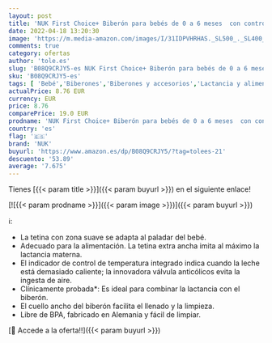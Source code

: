 ```yaml
---
layout: post
title: 'NUK First Choice+ Biberón para bebés de 0 a 6 meses  con control de temperatura  botella de 300 ml con válvula anticólicos  sin BPA  tetina de silicona  color rosa'
date: 2022-04-18 13:20:30
image: 'https://m.media-amazon.com/images/I/31IDPVHRHAS._SL500_._SL400_.jpg'
comments: true
category: ofertas
author: 'tole.es'
slug: 'B08Q9CRJY5-es NUK First Choice+ Biberón para bebés de 0 a 6 meses con...'
sku: 'B08Q9CRJY5-es'
tags: [ 'Bebé','Biberones','Biberones y accesorios','Lactancia y alimentación','bebés','biberón','nuk','🇪🇸', ]
actualPrice: 8.76 EUR
currency: EUR
price: 8.76
comparePrice: 19.0 EUR
prodname: 'NUK First Choice+ Biberón para bebés de 0 a 6 meses  con control de temperatura  botella de 300 ml con válvula anticólicos  sin BPA  tetina de silicona  color rosa'
country: 'es'
flag: '🇪🇸'
brand: 'NUK'
buyurl: 'https://www.amazon.es/dp/B08Q9CRJY5/?tag=tolees-21'
descuento: '53.89'
average: '7.675'
---
```


Tienes [{{< param title >}}]({{< param buyurl >}}) en el siguiente enlace!

[![{{< param prodname >}}]({{< param image >}})]({{< param buyurl >}})

ℹ️:

- La tetina con zona suave se adapta al paladar del bebé.
- Adecuado para la alimentación. La tetina extra ancha imita al máximo la lactancia materna.
- El indicador de control de temperatura integrado indica cuando la leche está demasiado caliente; la innovadora válvula anticólicos evita la ingesta de aire.
- Clínicamente probada*: Es ideal para combinar la lactancia con el biberón.
- El cuello ancho del biberón facilita el llenado y la limpieza.
- Libre de BPA, fabricado en Alemania y fácil de limpiar.

[🛒 Accede a la oferta!!]({{< param buyurl >}})
